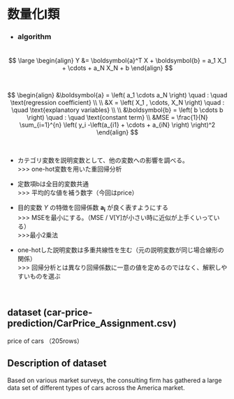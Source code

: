 # 数量化I類

- ### algorithm<br><br>

$$
\large
\begin{align}
Y &= \boldsymbol{a}^T X + \boldsymbol{b} = a_1 X_1 + \cdots + a_N X_N + b
\end{align}
$$

<br>

$$
\begin{align}
&\boldsymbol{a} = \left(
a_1 \cdots a_N
\right)
\quad : \quad \text{regression coefficient} \\
\\
&X = \left(
X_1 , \cdots, X_N 
\right) \quad : \quad \text{explanatory variables} \\
\\
&\boldsymbol{b} = \left(
b \cdots b
\right) \quad : \quad \text{constant term} \\
&MSE = \frac{1}{N} \sum_{i=1}^{n} \left( y_i -\left(a_{i1} + \cdots + a_{iN} \right) \right)^2
\end{align}
$$

<br>

- カテゴリ変数を説明変数として、他の変数への影響を調べる。<br>
\>>> one-hot変数を用いた重回帰分析

- 定数項bは全目的変数共通<br>
\>>> 平均的な値を補う数字（今回はprice）

- 目的変数 $Y$ の特徴を回帰係数 $\boldsymbol{a_i}$ が良く表すようにする<br>
\>>> MSEを最小にする。（MSE / V[Y]が小さい時に近似が上手くいっている）<br>
\>>>最小2乗法

- one-hotした説明変数は多重共線性を生む（元の説明変数が同じ場合線形の関係）<br>
\>>> 回帰分析とは異なり回帰係数に一意の値を定めるのではなく、解釈しやすいものを選ぶ

<br>

## dataset (car-price-prediction/CarPrice_Assignment.csv)
price of cars （205rows）

## Description of dataset
Based on various market surveys, the consulting firm has gathered a large data set of different types of cars across the America market.

